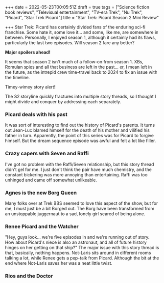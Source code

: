+++
date = 2022-05-23T00:05:51Z
draft = true
tags = ["Science fiction book reviews", "Televisual entertainment", "TV-era Trek", "Nu Trek", "Picard", "Star Trek Picard"]
title = "Star Trek: Picard Season 2 Mini Review"

+++
Star Trek: Picard has certainly divided fans of the enduring sci-fi franchise. Some hate it, some love it... and some, like me, are somewhere in between. Personally, I enjoyed season 1, although it certainly had its flaws, particularly the last two episodes. Will season 2 fare any better?

**Major spoilers ahead!**

<!-- more -->

It seems that season 2 isn't much of a follow-on from season 1. XBs, Romulan spies and all that business are left in the past... er, I mean left in the future, as the intrepid crew time-travel back to 2024 to fix an issue with the timeline.

Timey-wimey story alert!

The S2 storyline quickly fractures into multiple story threads, so I thought I might divide and conquer by addressing each separately.

### Picard deals with his past

It was sort of interesting to find out the history of Picard's parents. It turns out Jean-Luc blamed himself for the death of his mother and vilified his father in turn. Apparently, the point of this series was for Picard to forgive himself. But the dream sequence episode was awful and felt a lot like filler.

### Crazy capers with Seven and Raffi

I've got no problem with the Raffi/Seven relationship, but this story thread didn't gel for me. I just don't think the pair have much chemistry, and the constant bickering was more annoying than entertaining. Raffi was too unhinged and came off somewhat unlikeable. 

### Agnes is the new Borg Queen

Many folks over at Trek BBS seemed to love this aspect of the show, but for me, I must just be a bit Borged out. The Borg have been transformed from an unstoppable juggernaut to a sad, lonely girl scared of being alone. 

### Renee Picard and the Watcher

"Hey, guys look... we're five episodes in and we're running out of story. How about Picard's niece is also an astronaut, and all of future history hinges on her getting on that ship?" The major issue with this story thread is that, basically, nothing happens. Not-Laris sits around in different rooms talking a lot, while Renee gets a pep-talk from Picard. Although the bit at the end where Not-Laris saves her was a neat little twist.

### Rios and the Doctor